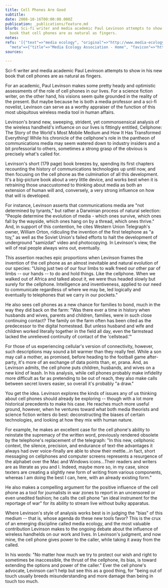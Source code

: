 ```yaml
---
title: Cell Phones Are Good
subtitle: 
date: 2008-10-16T00:00:00.000Z
publication: _publications/feature.md
blurb: Sci-fi writer and media academic Paul Levinson attempts to show in his new
  book that cell phones are as natural as fingers.
notes: 
refs: '[{"text"=>"media ecology", "original"=>"http://www.media-ecology.org/", "archive"=>"http://web.archive.org/web/20200725065810/https://www.media-ecology.org/",
  "meta"=>{"title"=>"Media Ecology Association - Home", "favicon"=>"http://www.media-ecology.org/Resources/Pictures/Favicon/favicon-16x16.png"}}]'
sources: 

---
```

Sci-fi writer and media academic Paul Levinson attempts to show in his new book that cell phones are as natural as fingers.

  
For an academic, Paul Levinson makes some pretty heady and optimistic assessments of the role of cell phones in our lives. For a science fiction writer, on the other hand, his visions seem quite grounded in the reality of the present. But maybe because he is both a media professor and a sci-fi novelist, Levinson can serve as a worthy appraiser of the function of this most ubiquitous wireless media tool in human affairs.

Levinson's brand new, sweeping, strident, yet commonsensical analysis of the wireless handheld's influence on our lives is fittingly entitled, Cellphone: The Story of the World's Most Mobile Medium and How It Has Transformed Everything! While his chronicle of the cellphone's role in the pantheon of communications media may seem watered down to industry insiders and a bit professorial to others, sometimes a strong grasp of the obvious is precisely what's called for.

Levinson's short (179 page) book breezes by, spending its first chapters recounting the history of communications technologies up until now, and then focusing on the cell phone as the culmination of all this development. It's a big-picture book about a very little device, and works best when it is retraining those unaccustomed to thinking about media as both an extension of human will and, conversely, a very strong influence on how that will is developed.

For instance, Levinson asserts that communications media are "not determined by tyrants," but rather a Darwinian process of natural selection: "People determine the evolution of media - which ones survive, which ones fall by the wayside, which ones hang on by a thread, which ones thrive." And, in support of this contention, he cites Western Union Telegraph's owner, William Orton, ridiculing the invention of the first telephone as "a toy," as well as the Soviet Union's failed efforts to halt the development of underground "samizdat" video and photocopying. In Levinson's view, the will of real people always wins out, eventually.

This assertion reaches epic proportions when Levinson frames the invention of the cell phone as an almost inevitable and natural evolution of our species: "Using just two of our four limbs to walk freed our other par of limbs -- our hands -- to do and hold things. Like the cellphone. When we walked out of Africa and talked about it, we were thus headed slowly but surely for the cellphone. Intelligence and inventiveness, applied to our need to communicate regardless of where we may be, led logically and eventually to telephones that we carry in our pockets."

He also sees cell phones as a new chance for families to bond, much in the way they did back on the farm: "Was there ever a time in history when husbands and wives, parents and children, families, were in such close continuing contact? The family on the farm often has been cited as the predecessor to the digital homestead. But unless husband and wife and children worked literally together in the field all day, even the farmstead lacked the unrelieved continuity of contact of the 'cellstead.'"

For those of us experiencing cellular's version of connectivity, however, such descriptions may sound a bit warmer than they really feel. While a son may call a mother, as promised, before heading to the football game after-party, it's more of an exchange of data points than, er, prana. And, as Levinson admits, the cell phone puts children, husbands, and wives on a new kind of leash. In his analysis, while cell phones probably make infidelity more difficult as far as pretending to be out of reach, they also make calls between secret lovers easier, so overall it's probably "a draw."

You get the idea. Levinson explores the kinds of issues any of us thinking about cell phones should already be exploring -- though with a lot more historical precedents to make his case. He reaches much more useful ground, however, when he ventures toward what both media theorists and science fiction writers do best: deconstructing the biases of certain technologies, and looking at how they mix with human nature.

For example, he makes an excellent case for the cell phone's ability to reinstate the supremacy of the written word, previously rendered obsolete by the telephone's replacement of the telegraph: "In this new, cellphonic context, the silence, precision, and endurance of text-the advantages it always had over voice-finally are able to show their mettle...in fact, short messaging on cellphones and computer screens represents a resurgence of the alphabet over the Mac and Windows icons...Their readers and writers are as literate as you and I. Indeed, maybe more so, in my case, since texters are creating a slightly new form of writing from various components, whereas I am doing the best I can, here, with an already existing form."

He also makes a compelling argument for the positive influence of the cell phone as a tool for journalists in war zones to report in an uncensored or even unedited fashion; he calls the cell phone "an ideal instrument for the reportage of war" for its ability to stream live without bulky apparatus.

Where Levinson's style of analysis works best is in judging the "bias" of this medium -- that is, whose agenda do these new tools favor? This is the crux of an emerging discipline called media ecology, and the most valuable contribution Levinson makes to the ongoing debate about the influence of wireless handhelds on our work and lives. In Levinson's judgment, and now mine, the cell phone gives power to the caller, while taking it away from the called.

In his words: "No matter how much we try to protect our wish and right to sometimes be inaccessible, the thrust of the cellphone, its bias, is toward extending the options and power of the caller." Ever the cell phone's advocate, Levinson can't help but see this as a good thing, for "being out of touch usually breeds misunderstanding and more damage than being in touch too much.